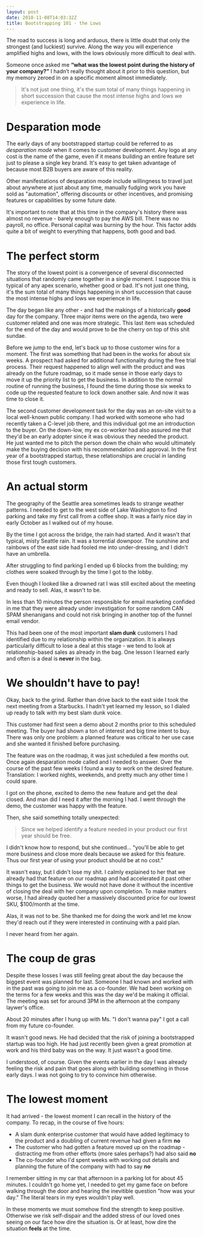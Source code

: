```yaml
---
layout: post
date: 2018-11-08T14:03:32Z
title: Bootstrapping 101 - the Lows
---
```

The road to success is long and arduous, there is little doubt that only the strongest (and luckiest) survive. Along the way you will experience amplified highs and lows, with the lows obviously more difficult to deal with.

Someone once asked me **“what was the lowest point during the history of your company?”** I hadn’t really thought about
it prior to this question, but my memory zeroed in on a specific moment almost immediately.

> It's not just one thing, it's the sum total of many things happening in short succession that cause the most intense highs and lows we experience in life.

# Desparation mode
The early days of any bootstrapped startup could be referred to as *desparation mode* when it comes to customer development. Any logo at any cost is the name of the game, even if it means building an entire feature set just to please a single key brand. It's easy to get taken advantage of because most B2B buyers are aware of this reality.

Other manifestations of desparation mode include willingness to travel just about anywhere at just about any time, manually fudging work you have sold as "automation", offering discounts or other incentives, and promising features or capabilities by some future date.

It's important to note that at this time in the company's history there was almost no revenue - barely enough to pay the AWS bill. There was no payroll, no office. Personal capital was burning by the hour. This factor adds quite a bit of weight to everything that happens, both good and bad.

# The perfect storm
The story of the lowest point is a convergence of several disconnected situations that randomly came together in a single moment. I suppose this is typical of any apex scenario, whether good or bad. It's not just one thing, it's the sum total of many things happening in short succession that cause the most intense highs and lows we experience in life.

The day began like any other - and had the makings of a historically **good** day for the company. Three major items were on the agenda, two were customer related and one was more strategic. This last item was scheduled for the end of the day and would prove to be the cherry on top of this shit sundae.

Before we jump to the end, let's back up to those customer wins for a moment. The first was something that had been in the works for about six weeks. A prospect had asked for additional functionality during the free trial process. Their request happened to align well with the product and was already on the future roadmap, so it made sense in those early days to move it up the priority list to get the business. In addition to the normal routine of running the business, I found the time during those six weeks to code up the requested feature to lock down another sale. And now it was time to close it.

The second customer development task for the day was an on-site visit to a local well-known public company. I had worked with someone who had recently taken a C-level job there, and this individual got me an introduction to the buyer. On the down-low, my ex co-worker had also assured me that they'd be an early adopter since it was obvious they needed the product. He just wanted me to pitch the person down the chain who would ultimately make the buying decision with his recommendation and approval. In the first year of a bootstrapped startup, these relationships are crucial in landing those first tough customers.

# An actual storm
The geography of the Seattle area sometimes leads to strange weather patterns. I needed to get to the west side of Lake Washington to find parking and take my first call from a coffee shop. It was a fairly nice day in early October as I walked out of my house.

By the time I got across the bridge, the rain had started. And it wasn't that typical, misty Seattle rain. It was a torrential downpoor. The sunshine and rainbows of the east side had fooled me into under-dressing, and I didn't have an umbrella.

After struggling to find parking I ended up 6 blocks from the building; my clothes were soaked through by the time I got to the lobby.

Even though I looked like a drowned rat I was still excited about the meeting and ready to sell. Alas, it wasn't to be.

In less than 10 minutes the person responsible for email marketing confided in me that they were already under investigation for some random CAN SPAM shenanigans and could not risk bringing in another top of the funnel email vendor.

This had been one of the most important **slam dunk** customers I had identified due to my relationship within the organization. It is always particularly difficult to lose a deal at this stage - we tend to look at relationship-based sales as already in the bag. One lesson I learned early and often is a deal is **never** in the bag.

# We shouldn't have to pay!
Okay, back to the grind. Rather than drive back to the east side I took the next meeting from a Starbucks. I hadn't yet learned my lesson, so I dialed up ready to talk with my best slam dunk voice.

This customer had first seen a demo about 2 months prior to this scheduled meeting. The buyer had shown a ton of interest and big time intent to buy. There was only one problem: a planned feature was critical to her use case and she wanted it finished before purchasing.

The feature was on the roadmap, it was just scheduled a few months out. Once again desparation mode called and I needed to answer. Over the course of the past few weeks I found a way to work on the desired feature. Translation: I worked nights, weekends, and pretty much any other time I could spare.

I got on the phone, excited to demo the new feature and get the deal closed. And man did I need it after the morning I had. I went through the demo, the customer was happy with the feature.

Then, she said something totally unexpected:

> Since we helped identify a feature needed in your product our first year should be free.

I didn't know how to respond, but she continued... "you'll be able to get more business and close more deals because we asked for this feature. Thus our first year of using your product should be at no cost."

It wasn't easy, but I didn't lose my shit. I calmly explained to her that we already had that feature on our roadmap and had accelerated it past other things to get the business. We would not have done it without the incentive of closing the deal with her company upon completion. To make matters worse, I had already quoted her a massively discounted price for our lowest SKU, $100/month at the time.

Alas, it was not to be. She thanked me for doing the work and let me know they'd reach out if they were interested in continuing with a paid plan.

I never heard from her again.

# The coup de gras
Despite these losses I was still feeling great about the day because the biggest event was planned for last. Someone I had known and worked with in the past was going to join me as a co-founder. We had been working on the terms for a few weeks and this was the day we'd be making it official. The meeting was set for around 3PM in the afternoon at the company laywer's office.

About 20 minutes after I hung up with Ms. "I don't wanna pay" I got a call from my future co-founder.

It wasn't good news. He had decided that the risk of joining a bootstrapped startup was too high. He had just recently been given a great promotion at work and his third baby was on the way. It just wasn't a good time.

I understood, of course. Given the events earlier in the day I was already feeling the risk and pain that goes along with building something in those early days. I was not going to try to convince him otherwise.

# The lowest moment
It had arrived - the lowest moment I can recall in the history of the company. To recap, in the course of five hours:

- A slam dunk enterprise customer that would have added legitimacy to the product and a doubling of current revenue had given a firm **no**
- The customer who had gotten a feature moved up on the roadmap - distracting me from other efforts (more sales perhaps?) had also said **no**
- The co-founder who I'd spent weeks with working out details and planning the future of the company with had to say **no**

I remember sitting in my car that afternoon in a parking lot for about 45 minutes. I couldn't go home yet, I needed to get my game face on before walking through the door and hearing the inevitible question "how was your day." The literal tears in my eyes wouldn't play well.

In these moments we must somehow find the strength to keep positive. Otherwise we risk self-dispair and the added stress of our loved ones seeing on our face how dire the situation is. Or at least, how dire the situation **feels** at the time.

